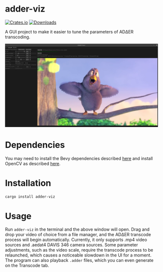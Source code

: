 # adder-viz
[![Crates.io](https://img.shields.io/crates/v/adder-viz)](https://crates.io/crates/adder-viz)
[![Downloads](https://img.shields.io/crates/dr/adder-viz)](https://crates.io/crates/adder-viz)

A GUI project to make it easier to tune the parameters of ADΔER transcoding.

![](https://github.com/ac-freeman/adder-codec-rs/blob/main/adder-viz/examples/screenshot.png)

# Dependencies

You may need to install the Bevy dependencies described [here](https://bevyengine.org/learn/book/getting-started/setup/) and install OpenCV as described [here](https://github.com/twistedfall/opencv-rust).

# Installation

`cargo install adder-viz`

# Usage

Run `adder-viz` in the terminal and the above window will open. Drag and drop your video of choice from a file manager, and the ADΔER transcode process will begin automatically. Currently, it only supports .mp4 video sources and .aedat4 DAVIS 346 camera sources. Some parameter adjustments, such as the video scale, require the transcode process to be relaunched, which causes a noticeable slowdown in the UI for a moment. The program can also playback `.adder` files, which you can even generate on the Transcode tab.
